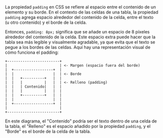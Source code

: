 La propiedad `padding` en CSS se refiere al espacio entre el contenido de un elemento y su borde. En el contexto de las celdas de una tabla, la propiedad `padding` agrega espacio alrededor del contenido de la celda, entre el texto (u otro contenido) y el borde de la celda.

Entonces, `padding: 8px;` significa que se añade un espacio de 8 píxeles alrededor del contenido de la celda. Este espacio extra puede hacer que la tabla sea más legible y visualmente agradable, ya que evita que el texto se pegue a los bordes de las celdas. Aquí hay una representación visual de cómo funciona el padding:

```
+------------------------+
|                        | <- Margen (espacio fuera del borde)
|  +------------------+  |
|  |                  |  | <- Borde
|  |   +----------+   |  |
|  |   |          |   |  | <- Relleno (padding)
|  |   | Contenido|   |  |
|  |   |          |   |  |
|  |   +----------+   |  |
|  |                  |  |
|  +------------------+  |
|                        |
+------------------------+
```

En este diagrama, el "Contenido" podría ser el texto dentro de una celda de la tabla, el "Relleno" es el espacio añadido por la propiedad `padding`, y el "Borde" es el borde de la celda de la tabla.